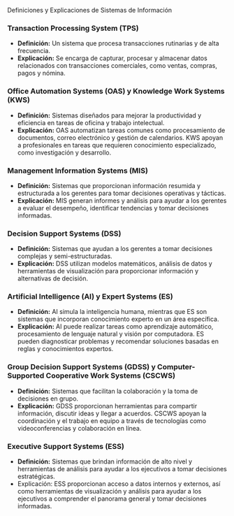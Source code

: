  Definiciones y Explicaciones de Sistemas de Información

### Transaction Processing System (TPS)

- **Definición:** Un sistema que procesa transacciones rutinarias y de alta frecuencia.
- **Explicación:** Se encarga de capturar, procesar y almacenar datos relacionados con transacciones comerciales, como ventas, compras, pagos y nómina.

### Office Automation Systems (OAS) y Knowledge Work Systems (KWS)

- **Definición:** Sistemas diseñados para mejorar la productividad y eficiencia en tareas de oficina y trabajo intelectual.
- **Explicación:** OAS automatizan tareas comunes como procesamiento de documentos, correo electrónico y gestión de calendarios. KWS apoyan a profesionales en tareas que requieren conocimiento especializado, como investigación y desarrollo.

### Management Information Systems (MIS)

- **Definición:** Sistemas que proporcionan información resumida y estructurada a los gerentes para tomar decisiones operativas y tácticas.
- **Explicación:** MIS generan informes y análisis para ayudar a los gerentes a evaluar el desempeño, identificar tendencias y tomar decisiones informadas.

### Decision Support Systems (DSS)

- **Definición:** Sistemas que ayudan a los gerentes a tomar decisiones complejas y semi-estructuradas.
- **Explicación:** DSS utilizan modelos matemáticos, análisis de datos y herramientas de visualización para proporcionar información y alternativas de decisión.

### Artificial Intelligence (AI) y Expert Systems (ES)

- **Definición:** AI simula la inteligencia humana, mientras que ES son sistemas que incorporan conocimiento experto en un área específica.
- **Explicación:** AI puede realizar tareas como aprendizaje automático, procesamiento de lenguaje natural y visión por computadora. ES pueden diagnosticar problemas y recomendar soluciones basadas en reglas y conocimientos expertos.

### Group Decision Support Systems (GDSS) y Computer-Supported Cooperative Work Systems (CSCWS)

- **Definición:** Sistemas que facilitan la colaboración y la toma de decisiones en grupo.
- **Explicación:** GDSS proporcionan herramientas para compartir información, discutir ideas y llegar a acuerdos. CSCWS apoyan la coordinación y el trabajo en equipo a través de tecnologías como videoconferencias y colaboración en línea.

### Executive Support Systems (ESS)

- **Definición:** Sistemas que brindan información de alto nivel y herramientas de análisis para ayudar a los ejecutivos a tomar decisiones estratégicas.
- Explicación: ESS proporcionan acceso a datos internos y externos, así como herramientas de visualización y análisis para ayudar a los ejecutivos a comprender el panorama general y tomar decisiones informadas.